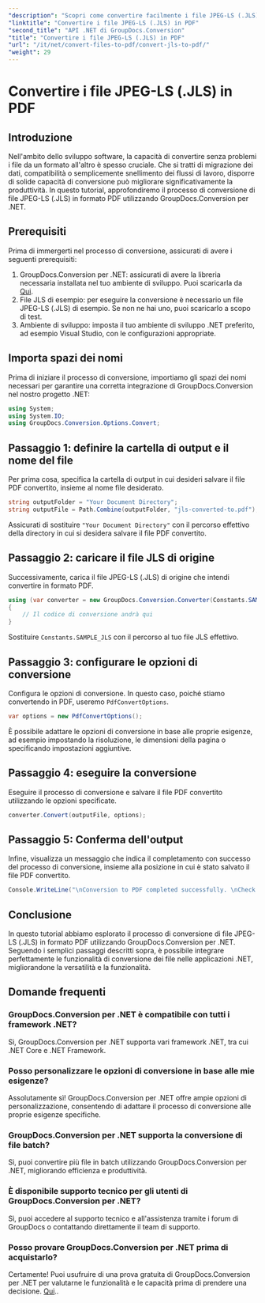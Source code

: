 ```yaml
---
"description": "Scopri come convertire facilmente i file JPEG-LS (.JLS) in formato PDF utilizzando GroupDocs.Conversion per .NET. Migliora le tue capacità di conversione dei file."
"linktitle": "Convertire i file JPEG-LS (.JLS) in PDF"
"second_title": "API .NET di GroupDocs.Conversion"
"title": "Convertire i file JPEG-LS (.JLS) in PDF"
"url": "/it/net/convert-files-to-pdf/convert-jls-to-pdf/"
"weight": 29
---
```


# Convertire i file JPEG-LS (.JLS) in PDF

## Introduzione
Nell'ambito dello sviluppo software, la capacità di convertire senza problemi i file da un formato all'altro è spesso cruciale. Che si tratti di migrazione dei dati, compatibilità o semplicemente snellimento dei flussi di lavoro, disporre di solide capacità di conversione può migliorare significativamente la produttività. In questo tutorial, approfondiremo il processo di conversione di file JPEG-LS (.JLS) in formato PDF utilizzando GroupDocs.Conversion per .NET.
## Prerequisiti
Prima di immergerti nel processo di conversione, assicurati di avere i seguenti prerequisiti:
1. GroupDocs.Conversion per .NET: assicurati di avere la libreria necessaria installata nel tuo ambiente di sviluppo. Puoi scaricarla da [Qui](https://releases.groupdocs.com/conversion/net/).
2. File JLS di esempio: per eseguire la conversione è necessario un file JPEG-LS (.JLS) di esempio. Se non ne hai uno, puoi scaricarlo a scopo di test.
3. Ambiente di sviluppo: imposta il tuo ambiente di sviluppo .NET preferito, ad esempio Visual Studio, con le configurazioni appropriate.

## Importa spazi dei nomi
Prima di iniziare il processo di conversione, importiamo gli spazi dei nomi necessari per garantire una corretta integrazione di GroupDocs.Conversion nel nostro progetto .NET:
```csharp
using System;
using System.IO;
using GroupDocs.Conversion.Options.Convert;
```

## Passaggio 1: definire la cartella di output e il nome del file
Per prima cosa, specifica la cartella di output in cui desideri salvare il file PDF convertito, insieme al nome file desiderato.
```csharp
string outputFolder = "Your Document Directory";
string outputFile = Path.Combine(outputFolder, "jls-converted-to.pdf");
```
Assicurati di sostituire `"Your Document Directory"` con il percorso effettivo della directory in cui si desidera salvare il file PDF convertito.
## Passaggio 2: caricare il file JLS di origine
Successivamente, carica il file JPEG-LS (.JLS) di origine che intendi convertire in formato PDF.
```csharp
using (var converter = new GroupDocs.Conversion.Converter(Constants.SAMPLE_JLS))
{
    // Il codice di conversione andrà qui
}
```
Sostituire `Constants.SAMPLE_JLS` con il percorso al tuo file JLS effettivo.
## Passaggio 3: configurare le opzioni di conversione
Configura le opzioni di conversione. In questo caso, poiché stiamo convertendo in PDF, useremo `PdfConvertOptions`.
```csharp
var options = new PdfConvertOptions();
```
È possibile adattare le opzioni di conversione in base alle proprie esigenze, ad esempio impostando la risoluzione, le dimensioni della pagina o specificando impostazioni aggiuntive.
## Passaggio 4: eseguire la conversione
Eseguire il processo di conversione e salvare il file PDF convertito utilizzando le opzioni specificate.
```csharp
converter.Convert(outputFile, options);
```
## Passaggio 5: Conferma dell'output
Infine, visualizza un messaggio che indica il completamento con successo del processo di conversione, insieme alla posizione in cui è stato salvato il file PDF convertito.
```csharp
Console.WriteLine("\nConversion to PDF completed successfully. \nCheck output in {0}", outputFolder);
```

## Conclusione
In questo tutorial abbiamo esplorato il processo di conversione di file JPEG-LS (.JLS) in formato PDF utilizzando GroupDocs.Conversion per .NET. Seguendo i semplici passaggi descritti sopra, è possibile integrare perfettamente le funzionalità di conversione dei file nelle applicazioni .NET, migliorandone la versatilità e la funzionalità.
## Domande frequenti
### GroupDocs.Conversion per .NET è compatibile con tutti i framework .NET?
Sì, GroupDocs.Conversion per .NET supporta vari framework .NET, tra cui .NET Core e .NET Framework.
### Posso personalizzare le opzioni di conversione in base alle mie esigenze?
Assolutamente sì! GroupDocs.Conversion per .NET offre ampie opzioni di personalizzazione, consentendo di adattare il processo di conversione alle proprie esigenze specifiche.
### GroupDocs.Conversion per .NET supporta la conversione di file batch?
Sì, puoi convertire più file in batch utilizzando GroupDocs.Conversion per .NET, migliorando efficienza e produttività.
### È disponibile supporto tecnico per gli utenti di GroupDocs.Conversion per .NET?
Sì, puoi accedere al supporto tecnico e all'assistenza tramite i forum di GroupDocs o contattando direttamente il team di supporto.
### Posso provare GroupDocs.Conversion per .NET prima di acquistarlo?
Certamente! Puoi usufruire di una prova gratuita di GroupDocs.Conversion per .NET per valutarne le funzionalità e le capacità prima di prendere una decisione. [Qui](https://releases.groupdocs.com/conversion/net/)..